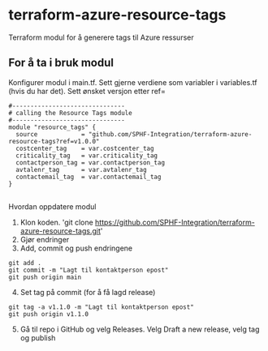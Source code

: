 # terraform-azure-resource-tags
Terraform modul for å generere tags til Azure ressurser

## For å ta i bruk modul 
Konfigurer modul i main.tf. Sett gjerne verdiene som variabler i variables.tf (hvis du har det). Sett ønsket versjon etter ref=
```
#-------------------------------
# calling the Resource Tags module
#-------------------------------
module "resource_tags" {
  source            = "github.com/SPHF-Integration/terraform-azure-resource-tags?ref=v1.0.0"
  costcenter_tag    = var.costcenter_tag
  criticality_tag   = var.criticality_tag
  contactperson_tag = var.contactperson_tag
  avtalenr_tag      = var.avtalenr_tag
  contactemail_tag  = var.contactemail_tag
}
```

##
Hvordan oppdatere modul

1. Klon koden. 'git clone https://github.com/SPHF-Integration/terraform-azure-resource-tags.git'
2. Gjør endringer
3. Add, commit og push endringene
```
git add .
git commit -m "Lagt til kontaktperson epost"
git push origin main
```
4. Set tag på commit (for å få lagd release)
```
git tag -a v1.1.0 -m "Lagt til kontaktperson epost"
git push origin v1.1.0
```
5. Gå til repo i GitHub og velg Releases. Velg Draft a new release, velg tag og publish
